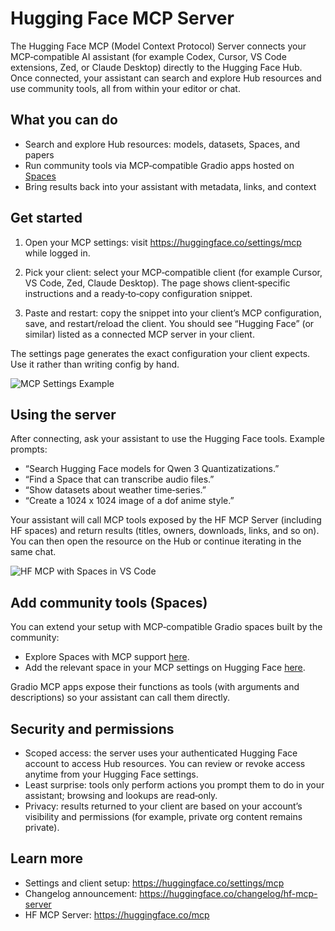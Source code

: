 # Hugging Face MCP Server

The Hugging Face MCP (Model Context Protocol) Server connects your MCP‑compatible AI assistant (for example Codex, Cursor, VS Code extensions, Zed, or Claude Desktop) directly to the Hugging Face Hub. Once connected, your assistant can search and explore Hub resources and use community tools, all from within your editor or chat.

## What you can do

- Search and explore Hub resources: models, datasets, Spaces, and papers
- Run community tools via MCP‑compatible Gradio apps hosted on [Spaces](https://hf.co/spaces)
- Bring results back into your assistant with metadata, links, and context

## Get started

1. Open your MCP settings: visit https://huggingface.co/settings/mcp while logged in.

2. Pick your client: select your MCP‑compatible client (for example Cursor, VS Code, Zed, Claude Desktop). The page shows client‑specific instructions and a ready‑to‑copy configuration snippet.

3. Paste and restart: copy the snippet into your client’s MCP configuration, save, and restart/reload the client. You should see “Hugging Face” (or similar) listed as a connected MCP server in your client.

<Tip>

The settings page generates the exact configuration your client expects. Use it rather than writing config by hand.

</Tip>

![MCP Settings Example](https://huggingface.co/datasets/huggingface/documentation-images/resolve/main/hf-mcp-settings.png)

## Using the server

After connecting, ask your assistant to use the Hugging Face tools. Example prompts:

- “Search Hugging Face models for Qwen 3 Quantizatizations.”
- “Find a Space that can transcribe audio files.”
- “Show datasets about weather time‑series.”
- “Create a 1024 x 1024 image of a dof anime style.”

Your assistant will call MCP tools exposed by the HF MCP Server (including HF spaces) and return results (titles, owners, downloads, links, and so on). You can then open the resource on the Hub or continue iterating in the same chat.

![HF MCP with Spaces in VS Code](https://huggingface.co/datasets/huggingface/documentation-images/resolve/main/hf-mcp-vscode.png)

## Add community tools (Spaces)

You can extend your setup with MCP‑compatible Gradio spaces built by the community:

- Explore Spaces with MCP support [here](https://huggingface.co/spaces?filter=mcp-server).
- Add the relevant space in your MCP settings on Hugging Face [here](https://huggingface.co/settings/mcp).

Gradio MCP apps expose their functions as tools (with arguments and descriptions) so your assistant can call them directly.

## Security and permissions

- Scoped access: the server uses your authenticated Hugging Face account to access Hub resources. You can review or revoke access anytime from your Hugging Face settings.
- Least surprise: tools only perform actions you prompt them to do in your assistant; browsing and lookups are read‑only.
- Privacy: results returned to your client are based on your account’s visibility and permissions (for example, private org content remains private).

## Learn more

- Settings and client setup: https://huggingface.co/settings/mcp
- Changelog announcement: https://huggingface.co/changelog/hf-mcp-server
- HF MCP Server: https://huggingface.co/mcp

